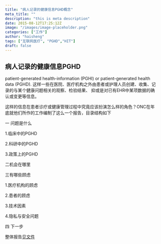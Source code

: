 ```yaml
---
title: "病人记录的健康信息PGHD概念"
meta_title: ""
description: "this is meta description"
date: 2015-08-12T17:25:12Z
image: "/images/image-placeholder.png"
categories: ["工作"]
author: "haisheng"
tags: ["互联网医疗", "PGHD","HIT"]
draft: false
---
```



##  病人记录的健康信息PGHD
patient-generated health-information (PGHI) or patient-generated health data (PGHD). 这样一些在医院、医疗机构之外由患者或护理人员创建、收集、记录的与某个健康问题相关的观察、检验结果、 抑或是对已有EHR中某项数据的确认或变更等信息。

这样的信息在患者诊疗或健康管理过程中究竟应该扮演怎么样的角色？ONC在年底就他们所作的工作编制了这么一个报告，目录结构如下

一 问题是什么

1.临床中的PGHD

2.科研中的PGHD

3.政策上的PGHD

二机会在哪里

三有哪些顾虑

1.医疗机构的顾虑

2.患者的顾虑

3.技术因素

4.隐私与安全问题

四 下一步


整体报告[见文件](images/pghd_brief_final122013.pdf)

